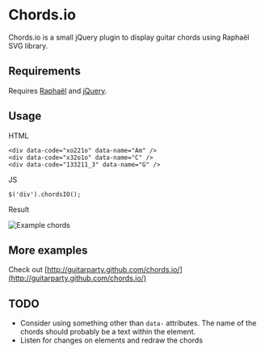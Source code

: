 Chords.io
=======

Chords.io is a small jQuery plugin to display guitar chords using Raphaël SVG library.

Requirements
------------

Requires [Raphaël](http://raphaeljs.com/) and [jQuery](http://www.jquery.com).

Usage
-----

HTML

    <div data-code="xo221o" data-name="Am" />
    <div data-code="x32o1o" data-name="C" />
    <div data-code="133211_3" data-name="G" />

JS

    $('div').chordsIO();

Result

![Example chords](http://guitarparty.github.com/chords.io/images/example.png)

More examples
-------------

Check out [http://guitarparty.github.com/chords.io/](http://guitarparty.github.com/chords.io/)

TODO
----

* Consider using something other than `data-` attributes. The name of the chords should
  probably be a text within the element.
* Listen for changes on elements and redraw the chords
